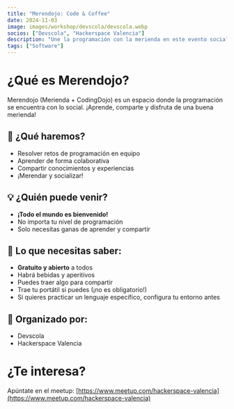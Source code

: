 ```yaml
---
title: "Merendojo: Code & Coffee"
date: 2024-11-03
image: images/workshop/devscola/devscola.webp
socios: ["Devscola", "Hackerspace Valencia"]
description: "Une la programación con la merienda en este evento social único donde aprenderás coding en un ambiente relajado y divertido."
tags: ["Software"]
---
```


# ¿Qué es Merendojo?

Merendojo (Merienda + CodingDojo) es un espacio donde la programación se encuentra con lo social. ¡Aprende, comparte y disfruta de una buena merienda!

## 🚀 ¿Qué haremos?
- Resolver retos de programación en equipo
- Aprender de forma colaborativa
- Compartir conocimientos y experiencias
- ¡Merendar y socializar!

## 💡 ¿Quién puede venir?
- **¡Todo el mundo es bienvenido!**
- No importa tu nivel de programación
- Solo necesitas ganas de aprender y compartir

## 🎯 Lo que necesitas saber:
- **Gratuito y abierto** a todos
- Habrá bebidas y aperitivos
- Puedes traer algo para compartir
- Trae tu portátil si puedes (¡no es obligatorio!)
- Si quieres practicar un lenguaje específico, configura tu entorno antes

## 🤝 Organizado por:
- Devscola
- Hackerspace Valencia

# ¿Te interesa?

Apúntate en el meetup: [https://www.meetup.com/hackerspace-valencia](https://www.meetup.com/hackerspace-valencia)
